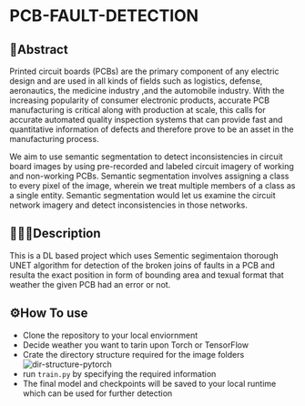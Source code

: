 # PCB-FAULT-DETECTION

## 📃Abstract
Printed circuit boards (PCBs) are the primary component of any electric design and are used in all kinds of fields such as logistics, defense, aeronautics, the medicine industry ,and the automobile industry. With the increasing popularity of consumer electronic products, accurate PCB manufacturing is critical along with production at scale, this calls for accurate automated quality inspection systems that can provide fast and quantitative information of defects and therefore prove to be an asset in the manufacturing process. 

We aim to use semantic segmentation to detect inconsistencies in circuit board images by using pre-recorded and labeled circuit imagery of working and non-working PCBs. Semantic segmentation involves assigning a class to every pixel of the image, wherein we treat multiple members of a class as a single entity. Semantic segmentation would let us examine the circuit network imagery and detect inconsistencies in those networks.

## 👨🏻‍🔬Description
This is a DL based project which uses Sementic segimentaion thorough UNET algorithm for detection of the broken joins of faults in a PCB and resulta the exact position in form of bounding area and texual format that weather the given PCB had an error or not.

## ⚙️How To use

- Clone the repository to your local enviornment
- Decide weather you want to tarin upon Torch or TensorFlow
- Crate the directory structure required for the image folders 
![dir-structure-pytorch](https://user-images.githubusercontent.com/76838551/155490771-78e9d8a2-bc1e-4125-8569-b2e33e3e1f4c.jpg)
- run `train.py` by specifying the required information
- The final model and checkpoints will be saved to your local runtime which can be used for further detection
